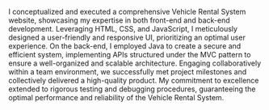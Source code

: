 I conceptualized and executed a comprehensive Vehicle Rental System website, showcasing my expertise in both front-end and back-end development. Leveraging HTML, CSS, and JavaScript, I meticulously designed a user-friendly and responsive UI, prioritizing an optimal user experience. On the back-end, I employed Java to create a secure and efficient system, implementing APIs structured under the MVC pattern to ensure a well-organized and scalable architecture. Engaging collaboratively within a team environment, we successfully met project milestones and collectively delivered a high-quality product. My commitment to excellence extended to rigorous testing and debugging procedures, guaranteeing the optimal performance and reliability of the Vehicle Rental System.

